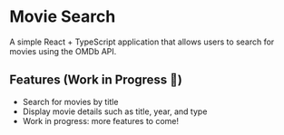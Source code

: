 # Movie Search

A simple React + TypeScript application that allows users to search for movies using the OMDb API.

## Features (Work in Progress 🚧)
- Search for movies by title
- Display movie details such as title, year, and type
- Work in progress: more features to come!